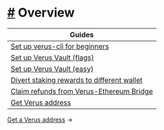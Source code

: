 # [\#](https://docs.verus.io/guides/\#overview) Overview

| Guides |
| --- |
| [Set up verus-cli for beginners](https://docs.verus.io/guides/setup-cli/) |
| [Set up Verus Vault (flags)](https://docs.verus.io/guides/setup-vault/) |
| [Set up Verus Vault (easy)](https://docs.verus.io/guides/setup-vault-v2/) |
| [Divert staking rewards to different wallet](https://docs.verus.io/guides/divert-rewards/) |
| [Claim refunds from Verus-Ethereum Bridge](https://docs.verus.io/guides/refunds/) |
| [Get Verus address](https://docs.verus.io/guides/getwallet/) |

[Get a Verus address](https://docs.verus.io/guides/getwallet.html)
→